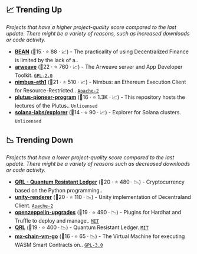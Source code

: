 ## 📈 Trending Up

_Projects that have a higher project-quality score compared to the last update. There might be a variety of reasons, such as increased downloads or code activity._

- <b><a href="https://github.com/beanstalkfarms">BEAN</a></b> (🥉15 ·  ⭐ 88 · 📈) - The practicality of using Decentralized Finance is limited by the lack of a.. <code><img src="https://git.io/J9cO9" style="display:inline;" width="13" height="13"></code>
- <b><a href="https://github.com/ArweaveTeam/arweave">arweave</a></b> (🥇22 ·  ⭐ 760 · 📈) - The Arweave server and App Developer Toolkit. <code><a href="http://bit.ly/2KucAZR">GPL-2.0</a></code>
- <b><a href="https://github.com/status-im/nimbus-eth1">nimbus-eth1</a></b> (🥈21 ·  ⭐ 510 · 📈) - Nimbus: an Ethereum Execution Client for Resource-Restricted.. <code><a href="http://bit.ly/3nYMfla">Apache-2</a></code>
- <b><a href="https://github.com/input-output-hk/plutus-pioneer-program">plutus-pioneer-program</a></b> (🥈16 ·  ⭐ 1.3K · 📈) - This repository hosts the lectures of the Plutus.. <code>Unlicensed</code>
- <b><a href="https://github.com/solana-labs/explorer">solana-labs/explorer</a></b> (🥉14 ·  ⭐ 90 · 📈) - Explorer for Solana clusters. <code>Unlicensed</code>

## 📉 Trending Down

_Projects that have a lower project-quality score compared to the last update. There might be a variety of reasons such as decreased downloads or code activity._

- <b><a href="https://github.com/theQRL">QRL - Quantum Resistant Ledger</a></b> (🥉20 ·  ⭐ 480 · 📉) - Cryptocurrency based on the Python programming..
- <b><a href="https://github.com/decentraland/unity-renderer">unity-renderer</a></b> (🥈20 ·  ⭐ 110 · 📉) - Unity implementation of Decentraland Client. <code><a href="http://bit.ly/3nYMfla">Apache-2</a></code>
- <b><a href="https://github.com/OpenZeppelin/openzeppelin-upgrades">openzeppelin-upgrades</a></b> (🥈19 ·  ⭐ 490 · 📉) - Plugins for Hardhat and Truffle to deploy and manage.. <code><a href="http://bit.ly/34MBwT8">MIT</a></code>
- <b><a href="https://github.com/theQRL/QRL">QRL</a></b> (🥈19 ·  ⭐ 400 · 📉) - Quantum Resistant Ledger. <code><a href="http://bit.ly/34MBwT8">MIT</a></code>
- <b><a href="https://github.com/multiversx/mx-chain-vm-go">mx-chain-vm-go</a></b> (🥈16 ·  ⭐ 65 · 📉) - The Virtual Machine for executing WASM Smart Contracts on.. <code><a href="http://bit.ly/2M0xdwT">GPL-3.0</a></code>

